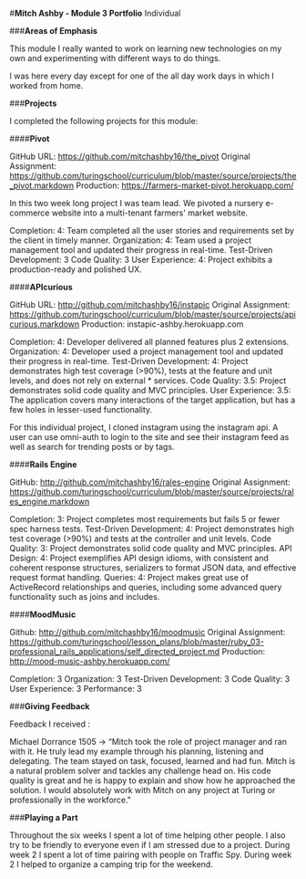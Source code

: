 #**Mitch Ashby - Module 3 Portfolio**
Individual

###**Areas of Emphasis**

This module I really wanted to work on learning new technologies on my own and experimenting with different ways to do things.

I was here every day except for one of the all day work days in which I worked from home.

###**Projects**

I completed the following projects for this module:

####**Pivot**

GitHub URL: https://github.com/mitchashby16/the_pivot
Original Assignment: https://github.com/turingschool/curriculum/blob/master/source/projects/the_pivot.markdown
Production: https://farmers-market-pivot.herokuapp.com/

In this two week long project I was team lead. We pivoted a nursery e-commerce website into a multi-tenant farmers' market
website. 

Completion: 4: Team completed all the user stories and requirements set by the client in timely manner.
Organization: 4: Team used a project management tool and updated their progress in real-time.
Test-Driven Development: 3
Code Quality: 3
User Experience: 4: Project exhibits a production-ready and polished UX.


####**APIcurious**

GitHub URL: http://github.com/mitchashby16/instapic
Original Assignment: https://github.com/turingschool/curriculum/blob/master/source/projects/apicurious.markdown
Production: instapic-ashby.herokuapp.com

Completion: 4: Developer delivered all planned features plus 2 extensions.
Organization: 4: Developer used a project management tool and updated their progress in real-time.
Test-Driven Development: 4: Project demonstrates high test coverage (>90%), tests at the feature and unit levels, and does not rely on external * services.
Code Quality: 3.5: Project demonstrates solid code quality and MVC principles.
User Experience: 3.5: The application covers many interactions of the target application, but has a few holes in lesser-used functionality.

For this individual project, I cloned instagram using the instagram api. A user can use omni-auth to login to the site and see their instagram feed as well as search for trending posts or by tags.

####**Rails Engine**

GitHub: http://github.com/mitchashby16/rales-engine
Original Assignment: https://github.com/turingschool/curriculum/blob/master/source/projects/rales_engine.markdown

Completion: 3: Project completes most requirements but fails 5 or fewer spec harness tests.
Test-Driven Development: 4: Project demonstrates high test coverage (>90%) and tests at the controller and unit levels.
Code Quality: 3: Project demonstrates solid code quality and MVC principles.
API Design: 4: Project exemplifies API design idioms, with consistent and coherent response structures, serializers to format JSON data, and effective request format handling.
Queries: 4: Project makes great use of ActiveRecord relationships and queries, including some advanced query functionality such as joins and includes.

####**MoodMusic**

Github: http://github.com/mitchashby16/moodmusic
Original Assignment: https://github.com/turingschool/lesson_plans/blob/master/ruby_03-professional_rails_applications/self_directed_project.md
Production: http://mood-music-ashby.herokuapp.com/

Completion: 3
Organization: 3
Test-Driven Development: 3
Code Quality: 3
User Experience: 3
Performance: 3

###**Giving Feedback**

Feedback I received :

Michael Dorrance 1505 -> “Mitch took the role of project manager and ran with it. He truly lead my example through his planning, listening and delegating. The team stayed on task, focused, learned and had fun. Mitch is a natural problem solver and tackles any challenge head on. His code quality is great and he is happy to explain and show how he approached the solution. I would absolutely work with Mitch on any project at Turing or professionally in the workforce."


###**Playing a Part**

Throughout the six weeks I spent a lot of time helping other people. I also try to be friendly to everyone even if I am stressed due to a project.
During week 2 I spent a lot of time pairing with people on Traffic Spy.
During week 2 I helped to organize a camping trip for the weekend.

